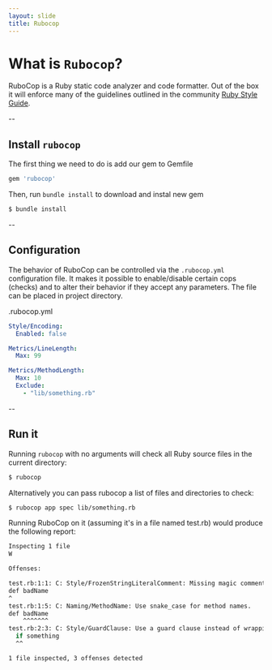 ```yaml
---
layout: slide
title: Rubocop
---
```


# What is `Rubocop`?

RuboCop is a Ruby static code analyzer and code formatter. Out of the box it will enforce many of the guidelines outlined in the community [Ruby Style Guide](https://rubystyle.guide/).

--

## Install `rubocop`

The first thing we need to do is add our gem to Gemfile

```ruby
gem 'rubocop'
```

Then, run `bundle install` to download and instal new gem

```bash
$ bundle install
```

--

## Configuration

The behavior of RuboCop can be controlled via the `.rubocop.yml` configuration file. It makes it possible to enable/disable certain cops (checks) and to alter their behavior if they accept any parameters. The file can be placed in project directory.

.rubocop.yml <!-- .element: class="filename" -->

```yml
Style/Encoding:
  Enabled: false

Metrics/LineLength:
  Max: 99

Metrics/MethodLength:
  Max: 10
  Exclude:
    - "lib/something.rb"
```

--

## Run it

Running `rubocop` with no arguments will check all Ruby source files in the current directory:

```bash
$ rubocop
```

Alternatively you can pass rubocop a list of files and directories to check:

```bash
$ rubocop app spec lib/something.rb
```

Running RuboCop on it (assuming it's in a file named test.rb) would produce the following report:

```bash
Inspecting 1 file
W

Offenses:

test.rb:1:1: C: Style/FrozenStringLiteralComment: Missing magic comment # frozen_string_literal: true.
def badName
^
test.rb:1:5: C: Naming/MethodName: Use snake_case for method names.
def badName
    ^^^^^^^
test.rb:2:3: C: Style/GuardClause: Use a guard clause instead of wrapping the code inside a conditional expression.
  if something
  ^^

1 file inspected, 3 offenses detected
```
